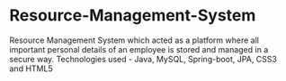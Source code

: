 # Resource-Management-System
Resource Management System which acted as a platform where all important personal details of an employee is stored and managed in a secure way. Technologies used - Java, MySQL, Spring-boot, JPA, CSS3 and HTML5
